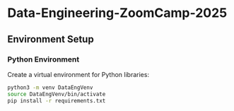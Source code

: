 # Data-Engineering-ZoomCamp-2025

## Environment Setup

### Python Environment
Create a virtual environment for Python libraries:
```bash
python3 -m venv DataEngVenv
source DataEngVenv/bin/activate
pip install -r requirements.txt
```
